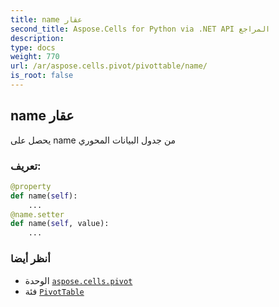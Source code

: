 ```yaml
---
title: name عقار
second_title: Aspose.Cells for Python via .NET API المراجع
description:
type: docs
weight: 770
url: /ar/aspose.cells.pivot/pivottable/name/
is_root: false
---
```

##  name عقار

يحصل على name من جدول البيانات المحوري
###  تعريف:
```python
@property
def name(self):
    ...
@name.setter
def name(self, value):
    ...
```

###  أنظر أيضا
* الوحدة [`aspose.cells.pivot`](../../)
* فئة [`PivotTable`](/cells/python-net/ar/aspose.cells.pivot/pivottable)
